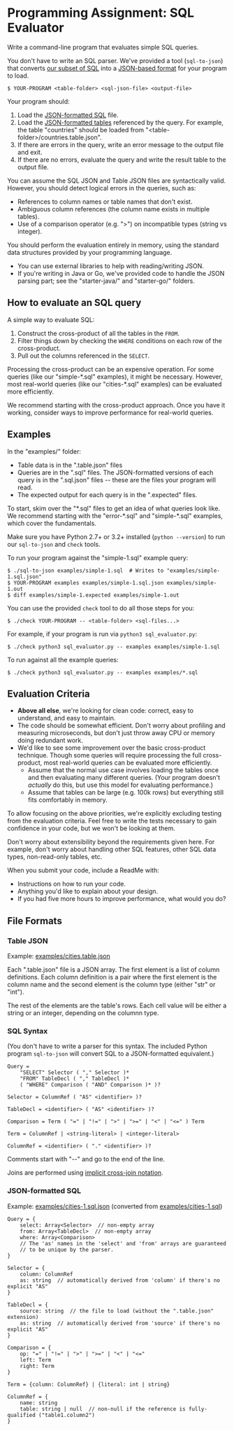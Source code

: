 # Programming Assignment: SQL Evaluator

Write a command-line program that evaluates simple SQL queries.

You don't have to write an SQL parser.  We've provided a tool (`sql-to-json`) that converts [our subset of SQL](#sql-syntax) into a [JSON-based format](#json-formatted-sql) for your program to load.

```
$ YOUR-PROGRAM <table-folder> <sql-json-file> <output-file>
```

Your program should:
1. Load the [JSON-formatted SQL](#json-formatted-sql) file.
2. Load the [JSON-formatted tables](#table-json) referenced by the query.  For example, the table "countries" should be loaded from "\<table-folder\>/countries.table.json".
3. If there are errors in the query, write an error message to the output file and exit.
4. If there are no errors, evaluate the query and write the result table to the output file.

You can assume the SQL JSON and Table JSON files are syntactically valid.  However, you should detect logical errors in the queries, such as:
- References to column names or table names that don't exist.
- Ambiguous column references (the column name exists in multiple tables).
- Use of a comparison operator (e.g. ">") on incompatible types (string vs integer).

You should perform the evaluation entirely in memory, using the standard data structures provided by your programming language.
- You can use external libraries to help with reading/writing JSON.
- If you're writing in Java or Go, we've provided code to handle the JSON parsing part; see the "starter-java/" and "starter-go/" folders.

## How to evaluate an SQL query

A simple way to evaluate SQL:
1. Construct the cross-product of all the tables in the `FROM`.
2. Filter things down by checking the `WHERE` conditions on each row of the cross-product.
3. Pull out the columns referenced in the `SELECT`.

Processing the cross-product can be an expensive operation.  For some queries (like our "simple-\*.sql" examples), it might be necessary.  However, most real-world queries (like our "cities-\*.sql" examples) can be evaluated more efficiently.

We recommend starting with the cross-product approach.  Once you have it working, consider ways to improve performance for real-world queries.

## Examples

In the "examples/" folder:
- Table data is in the ".table.json" files
- Queries are in the ".sql" files.  The JSON-formatted versions of each query is in the ".sql.json" files -- these are the files your program will read.
- The expected output for each query is in the ".expected" files.

To start, skim over the "\*.sql" files to get an idea of what queries look like.  We recommend starting with the "error-\*.sql" and "simple-\*.sql" examples, which cover the fundamentals.

Make sure you have Python 2.7+ or 3.2+ installed (`python --version`) to run our `sql-to-json` and `check` tools.

To run your program against the "simple-1.sql" example query:
```
$ ./sql-to-json examples/simple-1.sql  # Writes to "examples/simple-1.sql.json"
$ YOUR-PROGRAM examples examples/simple-1.sql.json examples/simple-1.out
$ diff examples/simple-1.expected examples/simple-1.out
```

You can use the provided `check` tool to do all those steps for you:
```
$ ./check YOUR-PROGRAM -- <table-folder> <sql-files...>
```

For example, if your program is run via `python3 sql_evaluator.py`:
```
$ ./check python3 sql_evaluator.py -- examples examples/simple-1.sql
```

To run against all the example queries:
```
$ ./check python3 sql_evaluator.py -- examples examples/*.sql
```

## Evaluation Criteria

- **Above all else**, we're looking for clean code: correct, easy to understand, and easy to maintain.
- The code should be somewhat efficient.  Don't worry about profiling and measuring microseconds, but don't just throw away CPU or memory doing redundant work.
- We'd like to see some improvement over the basic cross-product technique.  Though some queries will require processing the full cross-product, most real-world queries can be evaluated more efficiently.
    - Assume that the normal use case involves loading the tables once and then evaluating many different queries.  (Your program doesn't _actually_ do this, but use this model for evaluating performance.)
    - Assume that tables can be large (e.g. 100k rows) but everything still fits comfortably in memory.

To allow focusing on the above priorities, we're explicitly excluding testing from the evaluation criteria.  Feel free to write the tests necessary to gain confidence in your code, but we won't be looking at them.

Don't worry about extensibility beyond the requirements given here.  For example, don't worry about handling other SQL features, other SQL data types, non-read-only tables, etc.

When you submit your code, include a ReadMe with:
- Instructions on how to run your code.
- Anything you'd like to explain about your design.
- If you had five more hours to improve performance, what would you do?

## File Formats

### Table JSON

Example: [examples/cities.table.json](examples/cities.table.json)

Each ".table.json" file is a JSON array.  The first element is a list of column definitions.  Each column definition is a pair where the first element is the column name and the second element is the column type (either "str" or "int").

The rest of the elements are the table's rows.  Each cell value will be either a string or an integer, depending on the columnn type.

### SQL Syntax

(You don't have to write a parser for this syntax.  The included Python program `sql-to-json` will convert SQL to a JSON-formatted equivalent.)

```
Query =
    "SELECT" Selector ( "," Selector )*
    "FROM" TableDecl ( "," TableDecl )*
    ( "WHERE" Comparison ( "AND" Comparison )* )?

Selector = ColumnRef ( "AS" <identifier> )?

TableDecl = <identifier> ( "AS" <identifier> )?

Comparison = Term ( "=" | "!=" | ">" | ">=" | "<" | "<=" ) Term

Term = ColumnRef | <string-literal> | <integer-literal>

ColumnRef = <identifier> ( "." <identifier> )?
```

Comments start with "--" and go to the end of the line.

Joins are performed using [implicit cross-join notation](https://en.wikipedia.org/wiki/Join_(SQL)#Inner_join).

### JSON-formatted SQL

Example: [examples/cities-1.sql.json](examples/cities-1.sql.json) (converted from [examples/cities-1.sql](examples/cities-1.sql))

```
Query = {
    select: Array<Selector>  // non-empty array
    from: Array<TableDecl>  // non-empty array
    where: Array<Comparison>
    // The 'as' names in the 'select' and 'from' arrays are guaranteed
    // to be unique by the parser.
}

Selector = {
    column: ColumnRef
    as: string  // automatically derived from 'column' if there's no explicit "AS"
}

TableDecl = {
    source: string  // the file to load (without the ".table.json" extension)
    as: string  // automatically derived from 'source' if there's no explicit "AS"
}

Comparison = {
    op: "=" | "!=" | ">" | ">=" | "<" | "<="
    left: Term
    right: Term
}

Term = {column: ColumnRef} | {literal: int | string}

ColumnRef = {
    name: string
    table: string | null  // non-null if the reference is fully-qualified ("table1.column2")
}
```
